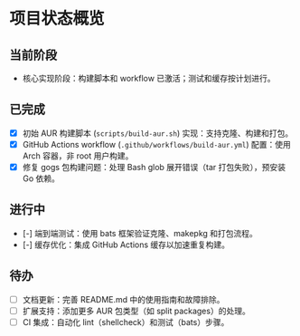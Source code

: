 # 项目状态概览

## 当前阶段

- 核心实现阶段：构建脚本和 workflow 已激活；测试和缓存按计划进行。

## 已完成

- [x] 初始 AUR 构建脚本 (`scripts/build-aur.sh`) 实现：支持克隆、构建和打包。
- [x] GitHub Actions workflow (`.github/workflows/build-aur.yml`) 配置：使用 Arch 容器，非 root 用户构建。
- [x] 修复 gogs 包构建问题：处理 Bash glob 展开错误（tar 打包失败），预安装 Go 依赖。

## 进行中

- [-] 端到端测试：使用 bats 框架验证克隆、makepkg 和打包流程。
- [-] 缓存优化：集成 GitHub Actions 缓存以加速重复构建。

## 待办

- [ ] 文档更新：完善 README.md 中的使用指南和故障排除。
- [ ] 扩展支持：添加更多 AUR 包类型（如 split packages）的处理。
- [ ] CI 集成：自动化 lint（shellcheck）和测试（bats）步骤。
